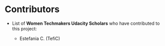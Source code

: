 # Contributors 

- List of **Women Techmakers Udacity Scholars** who have contributed to this project:

     - Estefania C. (TefiC)